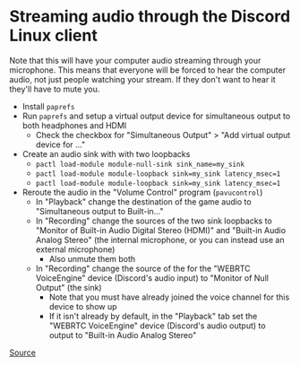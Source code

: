 # Streaming audio through the Discord Linux client

Note that this will have your computer audio streaming through your microphone. This means that everyone will be forced to hear the computer audio, not just people watching your stream. If they don't want to hear it they'll have to mute you. 

- Install `paprefs`
- Run `paprefs` and setup a virtual output device for simultaneous output to both headphones and HDMI
  - Check the checkbox for "Simultaneous Output" > "Add virtual output device for ..."
- Create an audio sink with with two loopbacks
  - `pactl load-module module-null-sink sink_name=my_sink`
  - `pactl load-module module-loopback sink=my_sink latency_msec=1`
  - `pactl load-module module-loopback sink=my_sink latency_msec=1`
- Reroute the audio in the "Volume Control" program (`pavucontrol`)
  - In "Playback" change the destination of the game audio to "Simultaneous output to Built-in..."
  - In "Recording" change the sources of the two sink loopbacks to "Monitor of Built-in Audio Digital Stereo (HDMI)" and "Built-in Audio Analog Stereo" (the internal microphone, or you can instead use an external microphone)
    - Also unmute them both
  - In "Recording" change the source of the for the "WEBRTC VoiceEngine" device (Discord's audio input) to "Monitor of Null Output" (the sink)
    - Note that you must have already joined the voice channel for this device to show up
    - If it isn't already by default, in the "Playback" tab set the "WEBRTC VoiceEngine" device (Discord's audio output) to output to "Built-in Audio Analog Stereo"

[Source](https://www.reddit.com/r/discordapp/comments/g4kd8o/streaming_game_audio_on_linux_client/)
